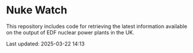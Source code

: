 # Nuke Watch

This repository includes code for retrieving the latest information available on the output of EDF nuclear power plants in the UK.

Last updated: 2025-03-22 14:13